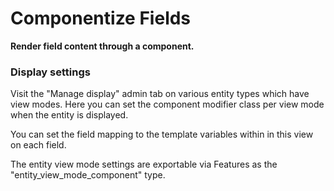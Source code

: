 # Componentize Fields

**Render field content through a component.**

### Display settings

Visit the "Manage display" admin tab on various entity types which have view modes.  Here you can set the component modifier class per view mode when the entity is displayed.

You can set the field mapping to the template variables within in this view on each field.

The entity view mode settings are exportable via Features as the "entity_view_mode_component" type.
